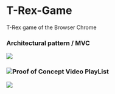 # T-Rex-Game
T-Rex game of the Browser Chrome

### Architectural pattern / MVC
![](https://github.com/vicboma1/T-Rex-Game/blob/master/img/MVC.png)


### ![Proof of Concept Video PlayList](https://www.youtube.com/playlist?list=PLNph7ndeSqE8BdtURZZJG-B1l7MJzHYAJ)

[![](https://github.com/vicboma1/T-Rex-Game/blob/master/gif/T-Rex.gif)](https://www.youtube.com/playlist?list=PLNph7ndeSqE8BdtURZZJG-B1l7MJzHYAJ)
